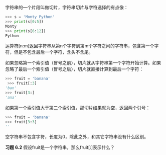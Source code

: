 字符串的一个片段叫做切片，字符串切片与字符选择的有点像：
```python
>>> s = 'Monty Python'
>>> print(s[0:5])
Monty
>>> print(s[6:12])
Python
```
运算符[n:m]返回字符串从第n个字符到第m个字符之间的字符串，包含第一个字符，但是不包含最后一个字符，含头不含尾。

如果忽略第一个索引值（冒号之前），切片就从字符串第一个字符开始计算。如果忽略了最后一个索引值（冒号之后），切片就直接计算到最后一个字符：
```python
>>> fruit = 'banana'
 >>> fruit[:3]
'ban'
>>> fruit[3:]
'ana'
```

如果第一个索引值大于第二个索引值，那切片结果就为空，返回两个引号：
```python
>>> fruit = 'banana' 
>>> fruit[3:3]
''
```
空字符串不包含字符，长度为0，除此之外，和其它字符串没有什么区别。

**习题 6.2**
假设fruit是一个字符串，那么fruit[:]表示什么？



